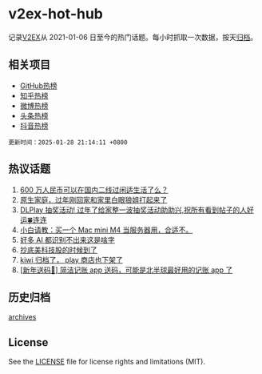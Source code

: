 # v2ex-hot-hub

 记录[V2EX](https://www.v2ex.com/)从 2021-01-06 日至今的热门话题。每小时抓取一次数据，按天[归档](archives)。
 
 ## 相关项目

- [GitHub热榜](https://github.com/it985/github-hot-hub)
- [知乎热榜](https://github.com/it985/zhihu-hot-hub)
- [微博热榜](https://github.com/it985/weibo-hot-hub)
- [头条热榜](https://github.com/it985/toutiao-hot-hub)
- [抖音热榜](https://github.com/it985/douyin-hot-hub)


 `更新时间：2025-01-28 21:14:11 +0800`

## 热议话题

1. [600 万人民币可以在国内二线过闲适生活了么？](https://www.v2ex.com/t/1108150)
1. [原生家庭，过年刚回家和家里白眼狼姐打起来了](https://www.v2ex.com/t/1108137)
1. [DLPlay 抽奖活动! 过年了给家整一波抽奖活动助助兴,祝所有看到帖子的人好运🍀连连](https://www.v2ex.com/t/1108166)
1. [小白请教：买一个 Mac mini M4 当服务器用，合适不。](https://www.v2ex.com/t/1108122)
1. [好多 AI 都识别不出来这是啥字](https://www.v2ex.com/t/1108191)
1. [抄底美科技股的时候到了](https://www.v2ex.com/t/1108157)
1. [kiwi 归档了， play 商店也下架了](https://www.v2ex.com/t/1108151)
1. [[新年送码🎉] 简洁记账 app 送码，可能是北半球最好用的记账 app 了](https://www.v2ex.com/t/1108178)

## 历史归档

[archives](archives)

## License

See the [LICENSE](LICENSE) file for license rights and limitations (MIT).
